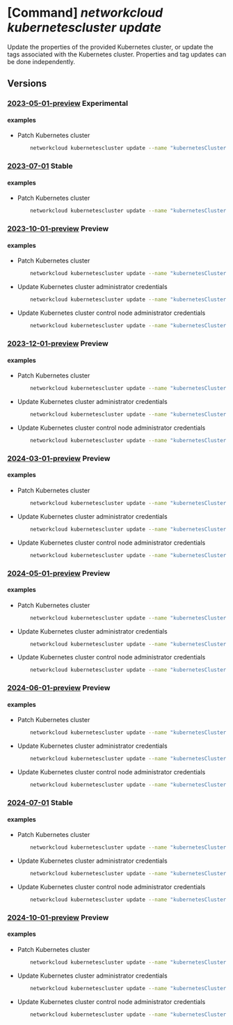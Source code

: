 # [Command] _networkcloud kubernetescluster update_

Update the properties of the provided Kubernetes cluster, or update the tags associated with the Kubernetes cluster. Properties and tag updates can be done independently.

## Versions

### [2023-05-01-preview](/Resources/mgmt-plane/L3N1YnNjcmlwdGlvbnMve30vcmVzb3VyY2Vncm91cHMve30vcHJvdmlkZXJzL21pY3Jvc29mdC5uZXR3b3JrY2xvdWQva3ViZXJuZXRlc2NsdXN0ZXJzL3t9/2023-05-01-preview.xml) **Experimental**

<!-- mgmt-plane /subscriptions/{}/resourcegroups/{}/providers/microsoft.networkcloud/kubernetesclusters/{} 2023-05-01-preview -->

#### examples

- Patch Kubernetes cluster
    ```bash
        networkcloud kubernetescluster update --name "kubernetesClusterName" --resource-group "resourceGroupName" --kubernetes-version "1.25.4" --control-plane-node-configuration count="3" --tags key1="myvalue1" key2="myvalue2"
    ```

### [2023-07-01](/Resources/mgmt-plane/L3N1YnNjcmlwdGlvbnMve30vcmVzb3VyY2Vncm91cHMve30vcHJvdmlkZXJzL21pY3Jvc29mdC5uZXR3b3JrY2xvdWQva3ViZXJuZXRlc2NsdXN0ZXJzL3t9/2023-07-01.xml) **Stable**

<!-- mgmt-plane /subscriptions/{}/resourcegroups/{}/providers/microsoft.networkcloud/kubernetesclusters/{} 2023-07-01 -->

#### examples

- Patch Kubernetes cluster
    ```bash
        networkcloud kubernetescluster update --name "kubernetesClusterName" --resource-group "resourceGroupName" --kubernetes-version "1.25.4" --control-plane-node-configuration count="3" --tags key1="myvalue1" key2="myvalue2"
    ```

### [2023-10-01-preview](/Resources/mgmt-plane/L3N1YnNjcmlwdGlvbnMve30vcmVzb3VyY2Vncm91cHMve30vcHJvdmlkZXJzL21pY3Jvc29mdC5uZXR3b3JrY2xvdWQva3ViZXJuZXRlc2NsdXN0ZXJzL3t9/2023-10-01-preview.xml) **Preview**

<!-- mgmt-plane /subscriptions/{}/resourcegroups/{}/providers/microsoft.networkcloud/kubernetesclusters/{} 2023-10-01-preview -->

#### examples

- Patch Kubernetes cluster
    ```bash
        networkcloud kubernetescluster update --name "kubernetesClusterName" --resource-group "resourceGroupName" --kubernetes-version "1.25.4" --control-plane-node-configuration count="3" --tags key1="myvalue1" key2="myvalue2"
    ```

- Update Kubernetes cluster administrator credentials
    ```bash
        networkcloud kubernetescluster update --name "kubernetesClusterName" --resource-group "resourceGroupName" --ssh-key-values 'ssh-rsa AAAAB3NzaC1yc2EAAAADAQABAAABgt5SjWU= admin@vm'
    ```

- Update Kubernetes cluster control node administrator credentials
    ```bash
        networkcloud kubernetescluster update --name "kubernetesClusterName" --resource-group "resourceGroupName" --control-plane-node-configuration ssh-key-values="['ssh-rsa AAAAB3NzaC1yc2EAAAADAQABAAABgt5SjWU= admin@vm']"
    ```

### [2023-12-01-preview](/Resources/mgmt-plane/L3N1YnNjcmlwdGlvbnMve30vcmVzb3VyY2Vncm91cHMve30vcHJvdmlkZXJzL21pY3Jvc29mdC5uZXR3b3JrY2xvdWQva3ViZXJuZXRlc2NsdXN0ZXJzL3t9/2023-12-01-preview.xml) **Preview**

<!-- mgmt-plane /subscriptions/{}/resourcegroups/{}/providers/microsoft.networkcloud/kubernetesclusters/{} 2023-12-01-preview -->

#### examples

- Patch Kubernetes cluster
    ```bash
        networkcloud kubernetescluster update --name "kubernetesClusterName" --resource-group "resourceGroupName" --kubernetes-version "1.25.4" --control-plane-node-configuration count="3" --tags key1="myvalue1" key2="myvalue2"
    ```

- Update Kubernetes cluster administrator credentials
    ```bash
        networkcloud kubernetescluster update --name "kubernetesClusterName" --resource-group "resourceGroupName" --ssh-key-values 'ssh-rsa AAAAB3NzaC1yc2EAAAADAQABAAABgt5SjWU= admin@vm'
    ```

- Update Kubernetes cluster control node administrator credentials
    ```bash
        networkcloud kubernetescluster update --name "kubernetesClusterName" --resource-group "resourceGroupName" --control-plane-node-configuration ssh-key-values="['ssh-rsa AAAAB3NzaC1yc2EAAAADAQABAAABgt5SjWU= admin@vm']"
    ```

### [2024-03-01-preview](/Resources/mgmt-plane/L3N1YnNjcmlwdGlvbnMve30vcmVzb3VyY2Vncm91cHMve30vcHJvdmlkZXJzL21pY3Jvc29mdC5uZXR3b3JrY2xvdWQva3ViZXJuZXRlc2NsdXN0ZXJzL3t9/2024-03-01-preview.xml) **Preview**

<!-- mgmt-plane /subscriptions/{}/resourcegroups/{}/providers/microsoft.networkcloud/kubernetesclusters/{} 2024-03-01-preview -->

#### examples

- Patch Kubernetes cluster
    ```bash
        networkcloud kubernetescluster update --name "kubernetesClusterName" --resource-group "resourceGroupName" --kubernetes-version "1.25.4" --control-plane-node-configuration count="3" --tags key1="myvalue1" key2="myvalue2"
    ```

- Update Kubernetes cluster administrator credentials
    ```bash
        networkcloud kubernetescluster update --name "kubernetesClusterName" --resource-group "resourceGroupName" --ssh-key-values 'ssh-rsa AAAAB3NzaC1yc2EAAAADAQABAAABgt5SjWU= admin@vm'
    ```

- Update Kubernetes cluster control node administrator credentials
    ```bash
        networkcloud kubernetescluster update --name "kubernetesClusterName" --resource-group "resourceGroupName" --control-plane-node-configuration ssh-key-values="['ssh-rsa AAAAB3NzaC1yc2EAAAADAQABAAABgt5SjWU= admin@vm']"
    ```

### [2024-05-01-preview](/Resources/mgmt-plane/L3N1YnNjcmlwdGlvbnMve30vcmVzb3VyY2Vncm91cHMve30vcHJvdmlkZXJzL21pY3Jvc29mdC5uZXR3b3JrY2xvdWQva3ViZXJuZXRlc2NsdXN0ZXJzL3t9/2024-05-01-preview.xml) **Preview**

<!-- mgmt-plane /subscriptions/{}/resourcegroups/{}/providers/microsoft.networkcloud/kubernetesclusters/{} 2024-05-01-preview -->

#### examples

- Patch Kubernetes cluster
    ```bash
        networkcloud kubernetescluster update --name "kubernetesClusterName" --resource-group "resourceGroupName" --kubernetes-version "1.25.4" --control-plane-node-configuration count="3" --tags key1="myvalue1" key2="myvalue2"
    ```

- Update Kubernetes cluster administrator credentials
    ```bash
        networkcloud kubernetescluster update --name "kubernetesClusterName" --resource-group "resourceGroupName" --ssh-key-values 'ssh-rsa AAAAB3NzaC1yc2EAAAADAQABAAABgt5SjWU= admin@vm'
    ```

- Update Kubernetes cluster control node administrator credentials
    ```bash
        networkcloud kubernetescluster update --name "kubernetesClusterName" --resource-group "resourceGroupName" --control-plane-node-configuration ssh-key-values="['ssh-rsa AAAAB3NzaC1yc2EAAAADAQABAAABgt5SjWU= admin@vm']"
    ```

### [2024-06-01-preview](/Resources/mgmt-plane/L3N1YnNjcmlwdGlvbnMve30vcmVzb3VyY2Vncm91cHMve30vcHJvdmlkZXJzL21pY3Jvc29mdC5uZXR3b3JrY2xvdWQva3ViZXJuZXRlc2NsdXN0ZXJzL3t9/2024-06-01-preview.xml) **Preview**

<!-- mgmt-plane /subscriptions/{}/resourcegroups/{}/providers/microsoft.networkcloud/kubernetesclusters/{} 2024-06-01-preview -->

#### examples

- Patch Kubernetes cluster
    ```bash
        networkcloud kubernetescluster update --name "kubernetesClusterName" --resource-group "resourceGroupName" --kubernetes-version "1.25.4" --control-plane-node-configuration count="3" --tags key1="myvalue1" key2="myvalue2"
    ```

- Update Kubernetes cluster administrator credentials
    ```bash
        networkcloud kubernetescluster update --name "kubernetesClusterName" --resource-group "resourceGroupName" --ssh-key-values 'ssh-rsa AAAAB3NzaC1yc2EAAAADAQABAAABgt5SjWU= admin@vm'
    ```

- Update Kubernetes cluster control node administrator credentials
    ```bash
        networkcloud kubernetescluster update --name "kubernetesClusterName" --resource-group "resourceGroupName" --control-plane-node-configuration ssh-key-values="['ssh-rsa AAAAB3NzaC1yc2EAAAADAQABAAABgt5SjWU= admin@vm']"
    ```

### [2024-07-01](/Resources/mgmt-plane/L3N1YnNjcmlwdGlvbnMve30vcmVzb3VyY2Vncm91cHMve30vcHJvdmlkZXJzL21pY3Jvc29mdC5uZXR3b3JrY2xvdWQva3ViZXJuZXRlc2NsdXN0ZXJzL3t9/2024-07-01.xml) **Stable**

<!-- mgmt-plane /subscriptions/{}/resourcegroups/{}/providers/microsoft.networkcloud/kubernetesclusters/{} 2024-07-01 -->

#### examples

- Patch Kubernetes cluster
    ```bash
        networkcloud kubernetescluster update --name "kubernetesClusterName" --resource-group "resourceGroupName" --kubernetes-version "1.25.4" --control-plane-node-configuration count="3" --tags key1="myvalue1" key2="myvalue2"
    ```

- Update Kubernetes cluster administrator credentials
    ```bash
        networkcloud kubernetescluster update --name "kubernetesClusterName" --resource-group "resourceGroupName" --ssh-key-values 'ssh-rsa AAAAB3NzaC1yc2EAAAADAQABAAABgt5SjWU= admin@vm'
    ```

- Update Kubernetes cluster control node administrator credentials
    ```bash
        networkcloud kubernetescluster update --name "kubernetesClusterName" --resource-group "resourceGroupName" --control-plane-node-configuration ssh-key-values="['ssh-rsa AAAAB3NzaC1yc2EAAAADAQABAAABgt5SjWU= admin@vm']"
    ```

### [2024-10-01-preview](/Resources/mgmt-plane/L3N1YnNjcmlwdGlvbnMve30vcmVzb3VyY2Vncm91cHMve30vcHJvdmlkZXJzL21pY3Jvc29mdC5uZXR3b3JrY2xvdWQva3ViZXJuZXRlc2NsdXN0ZXJzL3t9/2024-10-01-preview.xml) **Preview**

<!-- mgmt-plane /subscriptions/{}/resourcegroups/{}/providers/microsoft.networkcloud/kubernetesclusters/{} 2024-10-01-preview -->

#### examples

- Patch Kubernetes cluster
    ```bash
        networkcloud kubernetescluster update --name "kubernetesClusterName" --resource-group "resourceGroupName" --kubernetes-version "1.25.4" --control-plane-node-configuration count="3" --tags key1="myvalue1" key2="myvalue2"
    ```

- Update Kubernetes cluster administrator credentials
    ```bash
        networkcloud kubernetescluster update --name "kubernetesClusterName" --resource-group "resourceGroupName" --ssh-key-values 'ssh-rsa AAAAB3NzaC1yc2EAAAADAQABAAABgt5SjWU= admin@vm'
    ```

- Update Kubernetes cluster control node administrator credentials
    ```bash
        networkcloud kubernetescluster update --name "kubernetesClusterName" --resource-group "resourceGroupName" --control-plane-node-configuration ssh-key-values="['ssh-rsa AAAAB3NzaC1yc2EAAAADAQABAAABgt5SjWU= admin@vm']"
    ```
